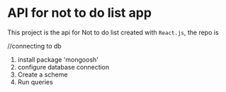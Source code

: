 # API for not to do list app

This project is the api for Not to do list created with `React.js`, the repo is

//connecting to db
1. install package 'mongoosh'
2. configure database connection
3. Create a scheme
4. Run queries
